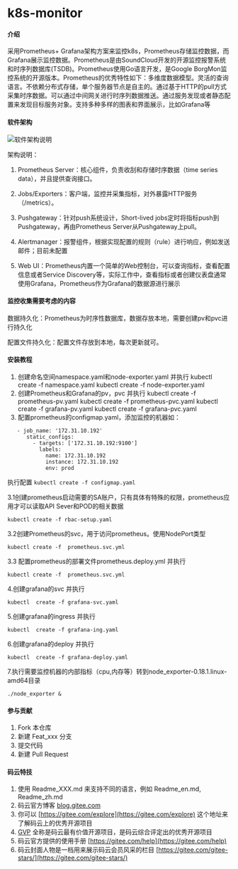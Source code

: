 # k8s-monitor

#### 介绍
采用Prometheus+ Grafana架构方案来监控k8s，Prometheus存储监控数据，而Grafana展示监控数据。Prometheus是由SoundCloud开发的开源监控报警系统和时序列数据库(TSDB)。Prometheus使用Go语言开发，是Google BorgMon监控系统的开源版本。Prometheus的优秀特性如下：多维度数据模型。灵活的查询语言。不依赖分布式存储，单个服务器节点是自主的。通过基于HTTP的pull方式采集时序数据。可以通过中间网关进行时序列数据推送。通过服务发现或者静态配置来发现目标服务对象。支持多种多样的图表和界面展示，比如Grafana等

#### 软件架构
![软件架构说明](https://images.gitee.com/uploads/images/2019/0820/092914_b5549966_435593.png "图片2.png")

架构说明：

1. Prometheus Server：核心组件，负责收刮和存储时序数据（time series data），并且提供查询接口。

2. Jobs/Exporters：客户端，监控并采集指标，对外暴露HTTP服务（/metrics）。

3. Pushgateway：针对push系统设计，Short-lived jobs定时将指标push到Pushgateway，再由Prometheus Server从Pushgateway上pull。

4. Alertmanager：报警组件，根据实现配置的规则（rule）进行响应，例如发送邮件；目前未配置

5. Web UI：Prometheus内置一个简单的Web控制台，可以查询指标，查看配置信息或者Service Discovery等，实际工作中，查看指标或者创建仪表盘通常使用Grafana，Prometheus作为Grafana的数据源进行展示

#### 监控收集需要考虑的内容

数据持久化：Prometheus为时序性数据库，数据存放本地，需要创建pv和pvc进行持久化

配置文件持久化：配置文件存放到本地，每次更新就可。
#### 安装教程

1. 创建命名空间namespace.yaml和node-exporter.yaml 并执行
    kubectl  create -f namespace.yaml
	kubectl  create -f node-exporter.yaml
2. 创建Prometheus和Grafana的pv，pvc 并执行
	kubectl  create -f prometheus-pv.yaml
	kubectl  create -f prometheus-pvc.yaml
	kubectl  create -f grafana-pv.yaml
	kubectl  create -f grafana-pvc.yaml
3. 配置prometheus的configmap.yaml，添加监控的机器如：
```
   - job_name: '172.31.10.192'
      static_configs:
        - targets: ['172.31.10.192:9100']
          labels:
            name: 172.31.10.192
            instance: 172.31.10.192
            env: prod
```
   执行配置 
    `kubectl create -f configmap.yaml`

  3.1创建prometheus启动需要的SA账户，只有具体有特殊的权限，prometheus应用才可以读取API Sever和POD的相关数据

	kubectl create -f rbac-setup.yaml

  3.2创建Prometheus的svc，用于访问prometheus。使用NodePort类型

	kubectl create -f  prometheus.svc.yml

  3.3 配置prometheus的部署文件prometheus.deploy.yml 并执行

	kubectl create -f  prometheus.svc.yml

4.创建grafana的svc 并执行

	kubectl  create -f grafana-svc.yaml

5.创建grafana的ingress 并执行

	kubectl  create -f grafana-ing.yaml

6.创建grafana的deploy 并执行

	kubectl  create -f grafana-deploy.yaml

7.执行需要监控机器的内部指标（cpu,内存等）转到node_exporter-0.18.1.linux-amd64目录

    ./node_exporter &


#### 参与贡献

1. Fork 本仓库
2. 新建 Feat_xxx 分支
3. 提交代码
4. 新建 Pull Request


#### 码云特技

1. 使用 Readme\_XXX.md 来支持不同的语言，例如 Readme\_en.md, Readme\_zh.md
2. 码云官方博客 [blog.gitee.com](https://blog.gitee.com)
3. 你可以 [https://gitee.com/explore](https://gitee.com/explore) 这个地址来了解码云上的优秀开源项目
4. [GVP](https://gitee.com/gvp) 全称是码云最有价值开源项目，是码云综合评定出的优秀开源项目
5. 码云官方提供的使用手册 [https://gitee.com/help](https://gitee.com/help)
6. 码云封面人物是一档用来展示码云会员风采的栏目 [https://gitee.com/gitee-stars/](https://gitee.com/gitee-stars/)